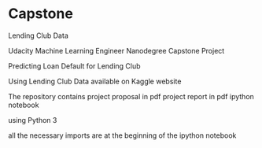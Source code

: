 # Capstone
Lending Club Data

Udacity Machine Learning Engineer Nanodegree
     Capstone Project
     
Predicting Loan Default for Lending Club



Using Lending Club Data available on Kaggle website

The repository contains
project proposal in pdf
project report in pdf
ipython notebook

using Python 3


all the necessary imports are at the beginning
of the ipython notebook
